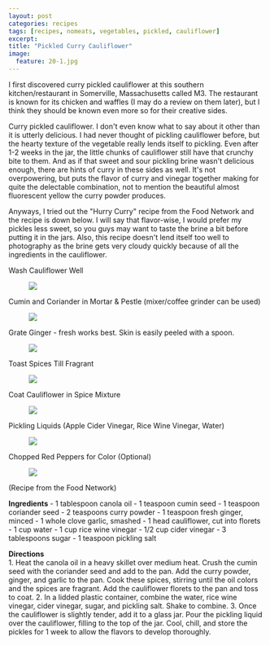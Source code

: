 ```yaml
---
layout: post
categories: recipes
tags: [recipes, nomeats, vegetables, pickled, cauliflower]
excerpt: 
title: "Pickled Curry Cauliflower"
image:
  feature: 20-1.jpg
---
```


I first discovered curry pickled cauliflower at this southern kitchen/restaurant in Somerville, Massachusetts called M3. The restaurant is known for its chicken and waffles (I may do a review on them later), but I think they should be known even more so for their creative sides.  

Curry pickled cauliflower.  I don't even know what to say about it other than it is utterly delicious.  I had never thought of pickling cauliflower before, but the hearty texture of the vegetable really lends itself to pickling. Even after 1-2 weeks in the jar, the little chunks of cauliflower still have that crunchy bite to them.  And as if that sweet and sour pickling brine wasn't delicious enough, there are hints of curry in these sides as well.  It's not overpowering, but puts the flavor of curry and vinegar together making for quite the delectable combination, not to mention the beautiful almost fluorescent yellow the curry powder produces.

Anyways, I tried out the "Hurry Curry" recipe from the Food Network and the recipe is down below.  I will say that flavor-wise, I would prefer my pickles less sweet, so you guys may want to taste the brine a bit before putting it in the jars.  Also, this recipe doesn't lend itself too well to photography as the brine gets very cloudy quickly because of all the ingredients in the cauliflower.

Wash Cauliflower Well

<figure> <img src='/images/20-2.jpg'> </figure>

Cumin and Coriander in Mortar & Pestle (mixer/coffee grinder can be used)

<figure> <img src='/images/20-3.jpg'> </figure>

Grate Ginger - fresh works best.  Skin is easily peeled with a spoon.

<figure> <img src='/images/20-4.jpg'> </figure>

Toast Spices Till Fragrant

<figure> <img src='/images/20-5.jpg'> </figure>

Coat Cauliflower in Spice Mixture

<figure> <img src='/images/20-6.jpg'> </figure>

Pickling Liquids (Apple Cider Vinegar, Rice Wine Vinegar, Water)

<figure> <img src='/images/20-7.jpg'> </figure>

Chopped Red Peppers for Color  (Optional)

<figure> <img src='/images/20-8.jpg'> </figure>

(Recipe from the Food Network)
<section class='recipe'>
<p><strong>Ingredients</strong>
- 1 tablespoon canola oil
- 1 teaspoon cumin seed
- 1 teaspoon coriander seed
- 2 teaspoons curry powder
- 1 teaspoon fresh ginger, minced
- 1 whole clove garlic, smashed
- 1 head cauliflower, cut into florets
- 1 cup water
- 1 cup rice wine vinegar
- 1/2 cup cider vinegar
- 3 tablespoons sugar
- 1 teaspoon pickling salt</p>

<p><strong>Directions</strong>                                                                   <br/>1. Heat the canola oil in a heavy skillet over medium heat. Crush the cumin seed with the coriander seed and add to the pan. Add the curry powder, ginger, and garlic to the pan. Cook these spices, stirring until the oil colors and the spices are fragrant. Add the cauliflower florets to the pan and toss to coat.
2. In a lidded plastic container, combine the water, rice wine vinegar, cider vinegar, sugar, and pickling salt. Shake to combine.
3. Once the cauliflower is slightly tender, add it to a glass jar. Pour the pickling liquid over the cauliflower, filling to the top of the jar. Cool, chill, and store the pickles for 1 week to allow the flavors to develop thoroughly.</p></section>